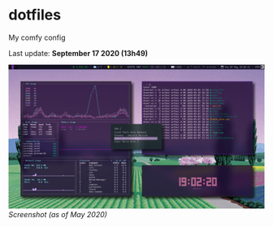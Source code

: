 # dotfiles
My comfy config

Last update: **September 17 2020 (13h49)**

![screenshot](https://github.com/arthurmassanes/dotfiles/blob/master/screenshots/sakura.png)
_Screenshot (as of May 2020)_
